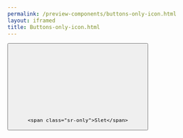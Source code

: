 ```yaml
--- 
permalink: /preview-components/buttons-only-icon.html
layout: iframed 
title: Buttons-only-icon.html
---
```

<button class="button button-unstyled">
    <svg class="icon-svg" focusable="false" aria-hidden="true"><use xlink:href="#delete-outline"></use></svg>

    <span class="sr-only">Slet</span>
</button>